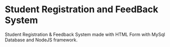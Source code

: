 # Student Registration and FeedBack System
 Student Registration & Feedback System made with HTML Form with MySql Database and NodeJS framework.

